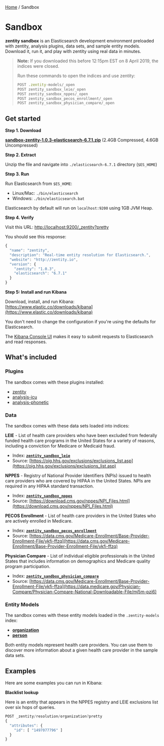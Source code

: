 [Home](/) / Sandbox


# <a name="sandbox"></a>Sandbox

**zentity sandbox** is an Elasticsearch development environment preloaded with
zentity, analysis plugins, data sets, and sample entity models. Download it,
run it, and play with zentity using real data in minutes.


> **Note:** If you downloaded this before 12:15pm EST on 8 April 2019, the indices were closed.
> 
> Run these commands to open the indices and use zentity:
> 
> ```javascript
> POST .zentity-models/_open
> POST zentity_sandbox_leie/_open
> POST zentity_sandbox_nppes/_open
> POST zentity_sandbox_pecos_enrollment/_open
> POST zentity_sandbox_physician_compare/_open
> ```


## <a name="get-started"></a>Get started


**Step 1. Download**

**[sandbox-zentity-1.0.3-elasticsearch-6.7.1.zip](https://drive.google.com/uc?id=1qQOGqu765GGMkoxmE0z8rCxgpry_L-Rj)** (2.4GB Compressed, 4.6GB Uncompressed)


**Step 2. Extract**

Unzip the file and navigate into `./elasticsearch-6.7.1` directory (`$ES_HOME`)


**Step 3. Run**

Run Elasticsearch from `$ES_HOME`:

- Linux/Mac: `./bin/elasticsearch` 
- Windows: `./bin/elasticsearch.bat` 

Elasticsearch by default will run on `localhost:9200` using 1GB JVM Heap.


**Step 4. Verify**

Visit this URL: [http://localhost:9200/_zentity?pretty](http://127.0.0.1:9200/_zentity?pretty)

You should see this response:

```javascript
{
  "name": "zentity",
  "description": "Real-time entity resolution for Elasticsearch.",
  "website": "http://zentity.io",
  "version": {
    "zentity": "1.0.3",
    "elasticsearch": "6.7.1"
  }
}
```


**Step 5: Install and run Kibana**

Download, install, and run Kibana: [https://www.elastic.co/downloads/kibana](https://www.elastic.co/downloads/kibana)

You don't need to change the configuration if you're using the defaults for
Elasticsearch.

The [Kibana Console UI](https://www.elastic.co/guide/en/kibana/current/console-kibana.html)
makes it easy to submit requests to Elasticsearch and read responses.



## <a name="whats-included"></a>What's included


### <a name="plugins"></a>Plugins

The sandbox comes with these plugins installed:

- [zentity](/)
- [analysis-icu](https://www.elastic.co/guide/en/elasticsearch/plugins/current/analysis-icu.html)
- [analysis-phonetic](https://www.elastic.co/guide/en/elasticsearch/plugins/current/analysis-phonetic.html)


### <a name="data"></a>Data

The sandbox comes with these data sets loaded into indices:

**LEIE** - List of health care providers who have been excluded from
federally funded health care programs in the United States for a variety of
reasons, including a conviction for Medicare or Medicaid fraud.

  - Index: **[`zentity_sandbox_leie`](https://github.com/zentity-io/zentity-sandbox/blob/master/templates/zentity_sandbox_leie.json)**
  - Source: [https://oig.hhs.gov/exclusions/exclusions_list.asp](https://oig.hhs.gov/exclusions/exclusions_list.asp)

**NPPES** - Registry of National Provider Identifiers (NPIs) issued to health
care providers who are covered by HIPAA in the United States. NPIs are
required in any HIPAA standard transaction.

  - Index: **[`zentity_sandbox_nppes`](https://github.com/zentity-io/zentity-sandbox/blob/master/templates/zentity_sandbox_nppes.json)**
  - Source: [https://download.cms.gov/nppes/NPI_Files.html](https://download.cms.gov/nppes/NPI_Files.html)

**PECOS Enrollment** - List of health care providers in the United States
who are actively enrolled in Medicare.

  - Index: **[`zentity_sandbox_pecos_enrollment`](https://github.com/zentity-io/zentity-sandbox/blob/master/templates/zentity_sandbox_pecos_enrollment.json)**
  - Source: [https://data.cms.gov/Medicare-Enrollment/Base-Provider-Enrollment-File/ykfi-ffzq](https://data.cms.gov/Medicare-Enrollment/Base-Provider-Enrollment-File/ykfi-ffzq)

**Physician Compare** - List of individual eligible professionals in the
United States that includes information on demographics and Medicare quality
program participation.

  - Index: **[`zentity_sandbox_physician_compare`](https://github.com/zentity-io/zentity-sandbox/blob/master/templates/zentity_sandbox_physician_compare.json)**
  - Source: [https://data.cms.gov/Medicare-Enrollment/Base-Provider-Enrollment-File/ykfi-ffzq](https://data.medicare.gov/Physician-Compare/Physician-Compare-National-Downloadable-File/mj5m-pzi6)


### <a name="entity-models"></a>Entity Models

The sandbox comes with these entity models loaded in the `.zentity-models` index:

- **[organization](https://github.com/zentity-io/zentity-sandbox/blob/master/models/organization.json)**
- **[person](https://github.com/zentity-io/zentity-sandbox/blob/master/models/person.json)**

Both entity models represent health care providers. You can use them to discover
more information about a given health care provider in the sample data sets.


## <a name="examples"></a>Examples

Here are some examples you can run in Kibana:

**Blacklist lookup**

Here is an entity that appears in the NPPES registry and LEIE exclusions list
over six hops of queries.

```javascript
POST _zentity/resolution/organization?pretty
{
  "attributes": {
    "id": [ "1497077796" ]
  }
}
```
